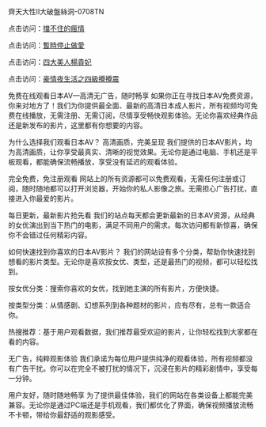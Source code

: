 齊天大性II大破盤絲洞-0708TN

点击访问：<a href="https://heiliaoxqkkct.pages.dev">擋不住的瘋情</a>

点击访问：<a href="https://heiliaowzu4ur.pages.dev">暫時停止做愛</a>

点击访问：<a href="https://heiliaozj3tjd.pages.dev">四大美人楊貴妃</a>

点击访问：<a href="https://heiliaoe8ajia.pages.dev">豪情夜生活之四級攪攪震</a>


免费在线观看日本AV—高清无广告，随时畅享
如果你正在寻找日本AV免费资源，你来对地方了！我们为你提供最全面、最新的高清日本成人影片，所有视频均可免费在线播放，无需注册、无需订阅，尽情享受畅快观影体验。无论你喜欢经典作品还是新发布的影片，这里都有你想要的内容。

为什么选择我们观看日本AV？
高清画质，完美呈现
我们提供的日本AV影片，均为高清画质，让你享受最真实、清晰的视觉效果。无论你是通过电脑、手机还是平板观看，都能确保流畅播放，享受没有延迟的观看体验。

完全免费，免注册观看
网站上的所有资源都可以免费观看，无需任何注册或订阅，随时随地都可以打开浏览器，开始你的私人影像之旅。无需担心广告打扰，直接进入你最爱的影片。

每日更新，最新影片抢先看
我们的站点每天都会更新最新的日本AV资源，从经典的女优演出到当下热门的电影，满足不同用户的需求。每次访问都有新惊喜，确保你不会错过任何精彩内容。

如何快速找到你喜欢的日本AV影片？
我们的网站设有多个分类，帮助你快速找到想看的影片类型。无论你是喜欢按女优、类型，还是最热门的视频，都可以轻松找到。

按女优分类：搜索你喜欢的女优，找到她主演的所有影片，方便快捷。

按类型分类：从情感剧、幻想系列到各种题材的影片，应有尽有，总有一款适合你。

热搜推荐：基于用户观看数据，我们推荐最受欢迎的影片，让你轻松找到大家都在看的内容。

无广告，纯粹观影体验
我们承诺为每位用户提供纯净的观看体验，所有视频都没有广告干扰。你可以在完全不被打扰的情况下，沉浸在影片的精彩剧情中，享受每一分钟。

用户友好，随时随地畅享
为了提供最佳体验，我们的网站在各类设备上都能完美兼容。无论你是通过PC端还是手机观看，我们都优化了界面，确保视频播放流畅不卡顿，带给你最舒适的观影感受。




<span style="display:none;">[Canonical link] (https://github.com/dtn2611/66666 ）</span>


